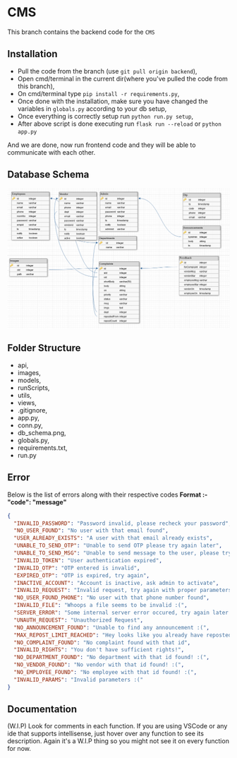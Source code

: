 
# CMS

This branch contains the backend code for the `CMS`

## Installation

- Pull the code from the branch (use `git pull origin backend`),
- Open cmd/terminal in the current dir(where you've pulled the code from this branch),
- On cmd/terminal type `pip install -r requirements.py`,
- Once done with the installation, make sure you have changed the variables in `globals.py` according to your db setup,
- Once everything is correctly setup run `python run.py setup`,
- After above script is done executing run `flask run --reload` or `python app.py`

And we are done, now run frontend code and they will be able to communicate with each other.

## Database Schema

![Schema Image](db_schema.png)

## Folder Structure

- api,
- images,
- models,
- runScripts,
- utils,
- views,
- .gitignore,
- app.py,
- conn.py,
- db_schema.png,
- globals.py,
- requirements.txt,
- run.py

## Error

Below is the list of errors along with their respective codes
**Format :- "code": "message"**

```json
{
  "INVALID_PASSWORD": "Password invalid, please recheck your password",
  "NO_USER_FOUND": "No user with that email found",
  "USER_ALREADY_EXISTS": "A user with that email already exists",
  "UNABLE_TO_SEND_OTP": "Unable to send OTP please try again later",
  "UNABLE_TO_SEND_MSG": "Unable to send message to the user, please try again later",
  "INVALID_TOKEN": "User authentication expired",
  "INVALID_OTP": "OTP entered is invalid",
  "EXPIRED_OTP": "OTP is expired, try again",
  "INACTIVE_ACCOUNT": "Account is inactive, ask admin to activate",
  "INVALID_REQUEST": "Invalid request, try again with proper parameters",
  "NO_USER_FOUND_PHONE": "No user with that phone number found",
  "INVALID_FILE": "Whoops a file seems to be invalid :(",
  "SERVER_ERROR": "Some internal server error occured, try again later!",
  "UNAUTH_REQUEST": "Unauthorized Request",
  "NO_ANNOUNCEMENT_FOUND": "Unable to find any announcement :(",
  "MAX_REPOST_LIMIT_REACHED": "Hey looks like you already have reposted this complaint 2 times",
  "NO_COMPLAINT_FOUND": "No complaint found with that id",
  "INVALID_RIGHTS": "You don't have sufficient rights!",
  "NO_DEPARTMENT_FOUND": "No department with that id found! :(",
  "NO_VENDOR_FOUND": "No vendor with that id found! :(",
  "NO_EMPLOYEE_FOUND": "No employee with that id found! :(",
  "INVALID_PARAMS": "Invalid parameters :("
}
```

## Documentation

(W.I.P) Look for comments in each function. If you are using VSCode or any ide that supports intellisense, just hover over any function to see its description. Again it's a W.I.P thing so you might not see it on every function for now.
